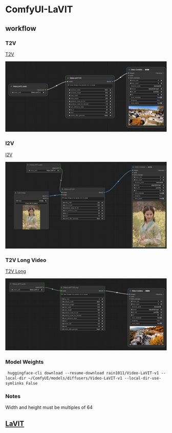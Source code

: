 # ComfyUI-LaVIT

## workflow

### T2V

[T2V](https://github.com/chaojie/ComfyUI-LaVIT/blob/main/wf_t2v.json)

<img src="wf_t2v.png" raw=true>

### I2V

[I2V](https://github.com/chaojie/ComfyUI-LaVIT/blob/main/wf_i2v.json)

<img src="wf_i2v.png" raw=true>

### T2V Long Video

[T2V Long](https://github.com/chaojie/ComfyUI-LaVIT/blob/main/wf_t2v_long.json)

<img src="wf_t2v_long.png" raw=true>

### Model Weights

```
 huggingface-cli download --resume-download rain1011/Video-LaVIT-v1 --local-dir ~/ComfyUI/models/diffusers/Video-LaVIT-v1 --local-dir-use-symlinks False
```

### Notes

Width and height must be multiples of 64

## [LaVIT](https://github.com/jy0205/LaVIT)